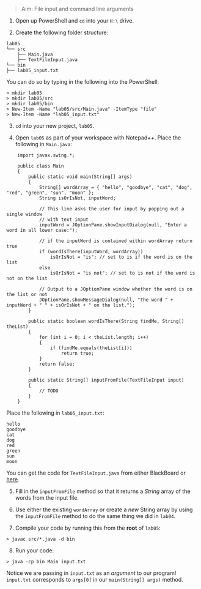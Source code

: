 > Aim: File input and command line arguments

1. Open up PowerShell and `cd` into your `H:\` drive.

2. Create the following folder structure:
```
lab05
└── src
    ├── Main.java
    ├── TextFileInput.java
└── bin
├── lab05_input.txt
```

You can do so by typing in the following into the PowerShell:

```
> mkdir lab05
> mkdir lab05/src
> mkdir lab05/bin
> New-Item -Name "lab05/src/Main.java" -ItemType "file"
> New-Item -Name "lab05_input.txt"
```
 
3. `cd` into your new project, `lab05`.

4. Open `lab05` as part of your workspace with Notepad++. Place the following in `Main.java`:

```
    import javax.swing.*;

    public class Main 
    {
        public static void main(String[] args) 
        {
            String[] wordArray = { "hello", "goodbye", "cat", "dog", "red", "green", "sun", "moon" };
            String isOrIsNot, inputWord;

            // This line asks the user for input by popping out a single window
            // with text input
            inputWord = JOptionPane.showInputDialog(null, "Enter a word in all lower case:");

            // if the inputWord is contained within wordArray return true
            if (wordIsThere(inputWord, wordArray)) 
                isOrIsNot = "is"; // set to is if the word is on the list
            else
                isOrIsNot = "is not"; // set to is not if the word is not on the list

            // Output to a JOptionPane window whether the word is on the list or not
            JOptionPane.showMessageDialog(null, "The word " + inputWord + " " + isOrIsNot + " on the list.");
        }

        public static boolean wordIsThere(String findMe, String[] theList) 
        {
            for (int i = 0; i < theList.length; i++)
            {
                if (findMe.equals(theList[i]))
                    return true;
            }
            return false;
        }

        public static String[] inputFromFile(TextFileInput input)
        {
            // TODO
        } 
    }

```
Place the following in `lab05_input.txt`:
```
hello
goodbye
cat
dog
red
green
sun
moon
```

You can get the code for `TextFileInput.java` from either BlackBoard or <a href="/Misc/TextFileInput.java" target="_blank">here</a>.

5. Fill in the `inputFromFile` method so that it returns a *String* array of the words from the input file.

6. Use either the existing `wordArray` or create a *new* String array by using the `inputFromFile` method to do the same thing we did in `lab04`.

7. Compile your code by running this from the **root** of `lab05`:
```
> javac src/*.java -d bin
```

8. Run your code:
```
> java -cp bin Main input.txt
```
Notice we are passing in `input.txt` as an *argument* to our program! `input.txt` corresponds to `args[0]` in our `main(String[] args)` method.